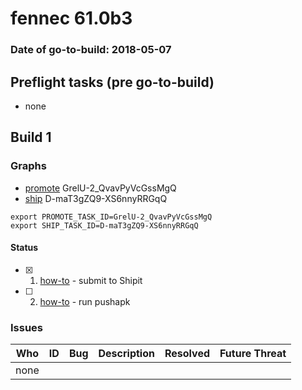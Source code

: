 # fennec 61.0b3

### Date of go-to-build: 2018-05-07

## Preflight tasks (pre go-to-build)
- none

## Build 1  

### Graphs
* [promote](https://tools.taskcluster.net/push-inspector/#/GrelU-2_QvavPyVcGssMgQ) GrelU-2_QvavPyVcGssMgQ
* [ship](https://tools.taskcluster.net/push-inspector/#/D-maT3gZQ9-XS6nnyRRGqQ) D-maT3gZQ9-XS6nnyRRGqQ
```
export PROMOTE_TASK_ID=GrelU-2_QvavPyVcGssMgQ
export SHIP_TASK_ID=D-maT3gZQ9-XS6nnyRRGqQ
```


#### Status
- [x] 1.  [how-to](https://wiki.mozilla.org/Release:Release_Automation_on_Mercurial:Starting_a_Release#Submit_to_Ship_It)  - submit to Shipit
- [ ] 2.  [how-to](https://github.com/mozilla-releng/releasewarrior-2.0/blob/master/docs/release-promotion/mobile/howto.md)  - run pushapk

### Issues
| Who                 | ID               | Bug                                                                 | Description                | Resolved                | Future Threat                |
| ------------------- | ---------------- | ------------------------------------------------------------------- | -------------------------- | ----------------------- | ---------------------------- |
| none | | | | | |

